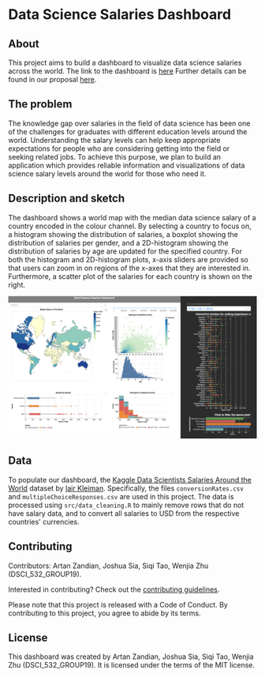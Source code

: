 # Data Science Salaries Dashboard
## About

This project aims to build a dashboard to visualize data science salaries across the world. The link to the dashboard is [here](https://datasci-salaries-py.herokuapp.com/)
Further details can be found in our proposal [here](https://github.com/UBC-MDS/datasci_salaries_py/blob/main/proposal.md).

## The problem

The knowledge gap over salaries in the field of data science has been one of the challenges for graduates with different education levels around the world. Understanding the salary levels can help keep appropriate expectations for people who are considering getting into the field or seeking related jobs. To achieve this purpose, we plan to build an application which provides reliable information and visualizations of data science salary levels around the world for those who need it.

## Description and sketch

The dashboard shows a world map with the median data science salary of a country encoded in the colour channel. By selecting a country to focus on, a histogram showing the distribution of salaries, a boxplot showing the distribution of salaries per gender, and a 2D-histogram showing the distribution of salaries by age are updated for the specified country. For both the histogram and 2D-histogram plots, x-axis sliders are provided so that users can zoom in on regions of the x-axes that they are interested in. Furthermore, a scatter plot of the salaries for each country is shown on the right.

![app](https://github.com/UBC-MDS/datasci_salaries_py/blob/main/media/app.png)

## Data

To populate our dashboard, the [Kaggle Data Scientists Salaries Around the World](https://www.kaggle.com/ikleiman/data-scientists-salaries-around-the-world) dataset by [Iair Kleiman](https://www.kaggle.com/ikleiman). Specifically, the files `conversionRates.csv` and `multipleChoiceResponses.csv` are used in this project. The data is processed using `src/data_cleaning.R` to mainly remove rows that do not have salary data, and to convert all salaries to USD from the respective countries' currencies.

## Contributing

Contributors: Artan Zandian, Joshua Sia, Siqi Tao, Wenjia Zhu (DSCI_532_GROUP19).

Interested in contributing? Check out the [contributing guidelines](https://github.com/UBC-MDS/datasci_salaries_py/blob/main/CONTRIBUTING.md). 

Please note that this project is released with a Code of Conduct. By contributing to this project, you agree to abide by its terms.

## License

This dashboard was created by Artan Zandian, Joshua Sia, Siqi Tao, Wenjia Zhu (DSCI_532_GROUP19). It is licensed under the terms of the MIT license.